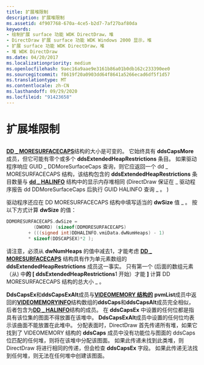 ```yaml
---
title: 扩展堆限制
description: 扩展堆限制
ms.assetid: 4f907768-670a-4ce5-b2d7-7af27baf80da
keywords:
- 绘制扩展 surface 功能 WDK DirectDraw，堆
- DirectDraw 扩展 surface 功能 WDK Windows 2000 显示，堆
- 扩展 surface 功能 WDK DirectDraw，堆
- 堆 WDK DirectDraw
ms.date: 04/20/2017
ms.localizationpriority: medium
ms.openlocfilehash: 9aec16a9aae9e3161b86a01b0db162c233390ee0
ms.sourcegitcommit: f8619f20a0903dd64f8641a5266ecad6df5f1d57
ms.translationtype: MT
ms.contentlocale: zh-CN
ms.lasthandoff: 09/29/2020
ms.locfileid: "91423658"
---
```

# <a name="extended-heap-restrictions"></a>扩展堆限制


## <span id="ddk_extended_heap_restrictions_gg"></span><span id="DDK_EXTENDED_HEAP_RESTRICTIONS_GG"></span>


[**DD \_ MORESURFACECAPS**](/windows/win32/api/ddrawint/ns-ddrawint-dd_moresurfacecaps)结构的大小是可变的。 它始终具有 **ddsCapsMore** 成员，但它可能有零个或多个 **ddsExtendedHeapRestrictions** 条目。 如果驱动程序响应 GUID \_ DDMoreSurfaceCaps 查询，则它应返回一个 dd \_ MORESURFACECAPS 结构，该结构包含的 **ddsExtendedHeapRestrictions** 条目数量与 [**dd \_ HALINFO**](/windows/win32/api/ddrawint/ns-ddrawint-dd_halinfo) 结构中的显示内存堆相同 (DirectDraw 保证在 \_ 驱动程序报告 dd DDMoreSurfaceCaps 后执行 GUID HALINFO 查询 \_ 。 ) 

驱动程序还应在 DD MORESURFACECAPS 结构中填写适当的 **dwSize** 值 \_ 。 按以下方式计算 **dwSize** 的值：

```cpp
DDMORESURFACECAPS.dwSize = 
          (DWORD) (sizeof(DDMORESURFACECAPS) 
        + (((signed int)DDHALINFO.vmiData.dwNumHeaps) - 1) 
        * sizeof(DDSCAPSEX)*2 );
```

请注意，必须从 **dwNumHeaps** 的值中减去1，才能考虑 [**DD \_ MORESURFACECAPS**](/windows/win32/api/ddrawint/ns-ddrawint-dd_moresurfacecaps) 结构具有作为单元素数组的 **ddsExtendedHeapRestrictions** 成员这一事实。 只有第一个 (后面的数组元素（从) 中<strong>的 \[ ddsExtendedHeapRestrictions</strong>1 开始）才能 <strong>\]</strong> 计算 DD MORESURFACECAPS 结构的总大小 \_ 。

**DdsCapsEx**和**ddsCapsExAlt**成员与[**VIDEOMEMORY 结构的**](/windows/win32/api/ddrawint/ns-ddrawint-videomemoryinfo) **pvmList**成员中返回的[**VIDEOMEMORYINFO**](/windows/win32/api/ddrawint/ns-ddrawint-videomemory)结构数组的**ddsCaps**和**ddsCapsAlt**成员完全相似，后者包含为[**DD \_ HALINFO**](/windows/win32/api/ddrawint/ns-ddrawint-dd_halinfo)结构的成员。 在 **ddsCapsEx** 中设置的任何位都是指具有该位集的图面不得放置在该堆中。 **DdsCapsExAlt**成员中设置的任何位均表示该曲面不能放置在此堆中。 分配表面时，DirectDraw 首先传递所有堆，如果它找到了 VIDEOMEMORY 结构的 **ddsCaps** 成员中没有功能位与图面的 ddsCaps 位匹配的任何堆，则将在该堆中分配该图面。 如果此传递未找到此类堆，则 DirectDraw 将进行相同的传递，但会检查 **ddsCapsEx** 字段。 如果此传递无法找到任何堆，则无法在任何堆中创建该图面。

 

